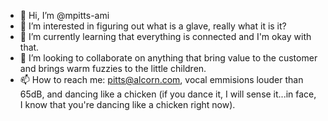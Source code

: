 - 👋 Hi, I’m @mpitts-ami
- 👀 I’m interested in figuring out what is a glave, really what it is it?
- 🌱 I’m currently learning that everything is connected and I'm okay with that.
- 💞️ I’m looking to collaborate on anything that bring value to the customer and brings warm fuzzies to the little children.
- 📫 How to reach me: pitts@alcorn.com, vocal emmisions louder than 65dB, and dancing like a chicken (if you dance it, I will sense it...in face, I know that you're dancing like a chicken right now).

<!---
mpitts-ami/mpitts-ami is a ✨ special ✨ repository because its `README.md` (this file) appears on your GitHub profile.
You can click the Preview link to take a look at your changes.
--->
